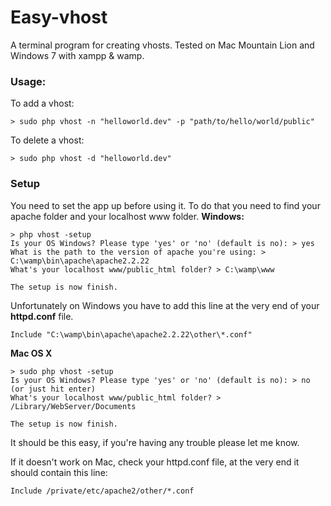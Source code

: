 # Easy-vhost

A terminal program for creating vhosts.
Tested on Mac Mountain Lion and Windows 7 with xampp & wamp.

### Usage:
To add a vhost:
```
> sudo php vhost -n "helloworld.dev" -p "path/to/hello/world/public"
```
To delete a vhost:
```
> sudo php vhost -d "helloworld.dev"
```

### Setup
You need to set the app up before using it. To do that you need to find your apache folder and your localhost www folder.
**Windows:**
```
> php vhost -setup
Is your OS Windows? Please type 'yes' or 'no' (default is no): > yes
What is the path to the version of apache you're using: > C:\wamp\bin\apache\apache2.2.22
What's your localhost www/public_html folder? > C:\wamp\www

The setup is now finish.
```
Unfortunately on Windows you have to add this line at the very end of your **httpd.conf** file.
```
Include "C:\wamp\bin\apache\apache2.2.22\other\*.conf"
```

**Mac OS X**
```
> sudo php vhost -setup
Is your OS Windows? Please type 'yes' or 'no' (default is no): > no (or just hit enter)
What's your localhost www/public_html folder? > /Library/WebServer/Documents

The setup is now finish.
```

It should be this easy, if you're having any trouble please let me know.

If it doesn't work on Mac, check your httpd.conf file, at the very end it should contain this line:
```
Include /private/etc/apache2/other/*.conf
```
